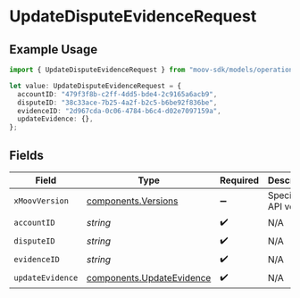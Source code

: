# UpdateDisputeEvidenceRequest

## Example Usage

```typescript
import { UpdateDisputeEvidenceRequest } from "moov-sdk/models/operations";

let value: UpdateDisputeEvidenceRequest = {
  accountID: "479f3f8b-c2ff-4dd5-bde4-2c9165a6acb9",
  disputeID: "38c33ace-7b25-4a2f-b2c5-b6be92f836be",
  evidenceID: "2d967cda-0c06-4784-b6c4-d02e7097159a",
  updateEvidence: {},
};
```

## Fields

| Field                                                                  | Type                                                                   | Required                                                               | Description                                                            |
| ---------------------------------------------------------------------- | ---------------------------------------------------------------------- | ---------------------------------------------------------------------- | ---------------------------------------------------------------------- |
| `xMoovVersion`                                                         | [components.Versions](../../models/components/versions.md)             | :heavy_minus_sign:                                                     | Specify an API version.                                                |
| `accountID`                                                            | *string*                                                               | :heavy_check_mark:                                                     | N/A                                                                    |
| `disputeID`                                                            | *string*                                                               | :heavy_check_mark:                                                     | N/A                                                                    |
| `evidenceID`                                                           | *string*                                                               | :heavy_check_mark:                                                     | N/A                                                                    |
| `updateEvidence`                                                       | [components.UpdateEvidence](../../models/components/updateevidence.md) | :heavy_check_mark:                                                     | N/A                                                                    |